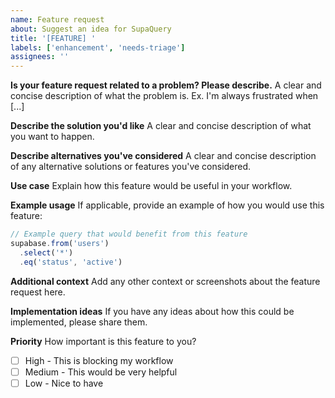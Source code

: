 ```yaml
---
name: Feature request
about: Suggest an idea for SupaQuery
title: '[FEATURE] '
labels: ['enhancement', 'needs-triage']
assignees: ''
---
```


**Is your feature request related to a problem? Please describe.**
A clear and concise description of what the problem is. Ex. I'm always frustrated when [...]

**Describe the solution you'd like**
A clear and concise description of what you want to happen.

**Describe alternatives you've considered**
A clear and concise description of any alternative solutions or features you've considered.

**Use case**
Explain how this feature would be useful in your workflow.

**Example usage**
If applicable, provide an example of how you would use this feature:

```javascript
// Example query that would benefit from this feature
supabase.from('users')
  .select('*')
  .eq('status', 'active')
```

**Additional context**
Add any other context or screenshots about the feature request here.

**Implementation ideas**
If you have any ideas about how this could be implemented, please share them.

**Priority**
How important is this feature to you?
- [ ] High - This is blocking my workflow
- [ ] Medium - This would be very helpful
- [ ] Low - Nice to have 